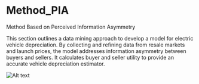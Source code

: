# Method_PIA
Method Based on Perceived Information Asymmetry

This section outlines a data mining approach to develop a model for electric vehicle depreciation. By collecting and refining data from resale markets and launch prices, the model addresses information asymmetry between buyers and sellers. It calculates buyer and seller utility to provide an accurate vehicle depreciation estimator.

![Alt text]([url_de_la_imagen](https://github.com/jpanzolaa/Method_PIA/blob/main/img/Fig01.png))



